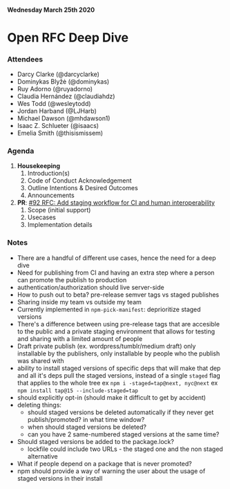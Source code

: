 #### Wednesday March 25th 2020
# Open RFC Deep Dive

### Attendees
- Darcy Clarke (@darcyclarke)
- Dominykas Blyžė (@dominykas)
- Ruy Adorno (@ruyadorno)
- Claudia Hernández (@claudiahdz)
- Wes Todd (@wesleytodd)
- Jordan Harband (@LJHarb)
- Michael Dawson (@mhdawson1)
- Isaac Z. Schlueter (@isaacs)
- Emelia Smith (@thisismissem)
 
### Agenda
1. **Housekeeping**
	1. Introduction(s)
	1. Code of Conduct Acknowledgement
	1. Outline Intentions & Desired Outcomes
	1. Announcements
1. **PR**: [#92 RFC: Add staging workflow for CI and human interoperability](https://github.com/npm/rfcs/pull/92)
	1. Scope (initial support)
	1. Usecases
	1. Implementation details

### Notes
- There are a handful of different use cases, hence the need for a deep dive
- Need for publishing from CI and having an extra step where a person can promote the publish to production
- authentication/authorization should live server-side
- How to push out to beta? pre-release semver tags vs staged publishes
- Sharing inside my team vs outside my team
- Currently implemented in `npm-pick-manifest`: deprioritize staged versions
- There's a difference between using pre-release tags that are accesible to the public and a private staging environment that allows for testing and sharing with a limited amount of people
- Draft private publish (ex. wordpress/tumblr/medium draft) only installable by the publishers, only installable by people who the publish was shared with
- ability to install staged versions of specific deps that will make that dep and all it's deps pull the staged versions, instead of a single `staged` flag that applies to the whole tree
ex `npm i -staged=tap@next, nyc@next`
ex `npm install tap@15 --include-staged=tap`
- should explicitly opt-in (should make it difficult to get by accident)
- deleting things:
    + should staged versions be deleted automatically if they never get publish/promoted? in what time window?
    + when should staged versions be deleted?
    + can you have 2 same-numbered staged versions at the same time?
- Should staged versions be added to the package.lock?
    + lockfile could include two URLs - the staged one and the non staged alternative
- What if people depend on a package that is never promoted?
- npm should provide a way of warning the user about the usage of staged versions in their install